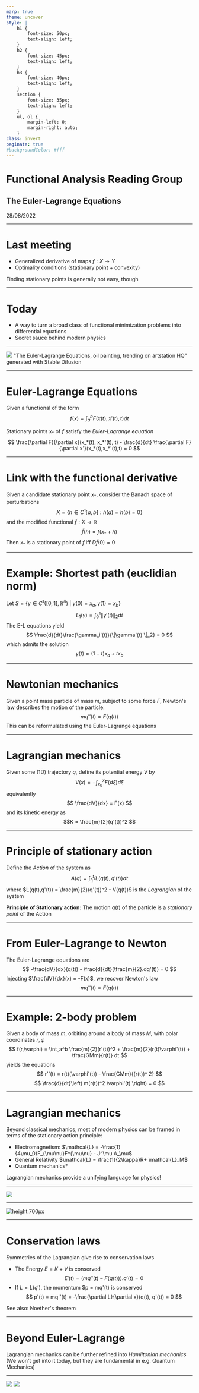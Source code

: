 ```yaml
---
marp: true
theme: uncover
style: |
    h1 {
        font-size: 50px;
        text-align: left;
    }
    h2 {
        font-size: 45px;
        text-align: left;
    }
    h3 {
        font-size: 40px;
        text-align: left;
    }
    section {
        font-size: 35px;
        text-align: left;
    }
    ul, ol {
        margin-left: 0;
        margin-right: auto;
    }
class: invert
paginate: true
#backgroundColor: #fff
---
```


# Functional Analysis Reading Group
## The Euler-Lagrange Equations
28/08/2022

---
# Last meeting

- Generalized derivative of maps $f: X \rightarrow Y$
- Optimality conditions (stationary point + convexity)

Finding stationary points is generally not easy, though

---
# Today

- A way to turn a broad class of functional minimization problems into differential equations
- Secret sauce behind modern physics

---
<style scoped>
    section {
        text-align: center;
    }
</style>
![](images/stablediff.png)
"The Euler-Lagrange Equations, oil painting, trending on artstation HQ" generated with Stable Difusion

---
# Euler-Lagrange Equations
Given a functional of the form
$$  f(x) = \int_a^b F(x(t), x'(t), t) dt $$

Stationary points $x_*$ of $f$ satisfy the *Euler-Lagrange equation*
$$ \frac{\partial F}{\partial x}(x_*(t), x_*'(t), t) - \frac{d}{dt} \frac{\partial F}{\partial x'}(x_*(t),x_*'(t),t) = 0 $$

---
# Link with the functional derivative
Given a candidate stationary point $x_*$, consider the Banach space of perturbations
$$ X = \{ h \in C^1[a,b] : h(a) = h(b) = 0 \} $$
and the modified functional $\tilde{f}:X \rightarrow \mathbb{R}$
$$ \tilde{f}(h) = f(x_* + h) $$
Then $x_*$ is a stationary point of $f$ iff $D\tilde{f}(0) = 0$

---
# Example: Shortest path (euclidian norm)
Let $S = \{\gamma \in C^1([0,1],\mathbb{R}^n)~|~\gamma(0)=x_a, \gamma(1) = x_b\}$
$$ L_1(\gamma) = \int_0^1 \| \gamma'(t) \|_2 dt $$
The E-L equations yield
$$ \frac{d}{dt}\frac{\gamma_i'(t)}{\|\gamma'(t) \|_2} = 0 $$
which admits the solution
$$ \gamma(t) = (1-t)x_a + tx_b $$



---
# Newtonian mechanics
Given a point mass particle of mass $m$, subject to some force $F$, Newton's law describes the motion of the particle:
$$mq''(t) = F(q(t))$$
This can be reformulated using the Euler-Lagrange equations

---
# Lagrangian mechanics
Given some (1D) trajectory $q$, define its potential energy $V$ by
$$V(x) = -\int_{x_0}^x F(d\xi)d\xi $$
equivalently
$$ \frac{dV}{dx} = F(x) $$
and its kinetic energy as
$$K = \frac{m}{2}(q'(t))^2 $$

---
# Principle of stationary action
Define the *Action* of the system as
$$ A(q) = \int_{t_i}^{t_f} L(q(t), q'(t))dt $$
where $L(q(t),q'(t)) = \frac{m}{2}(q'(t))^2 - V(q(t))$ is the *Lagrangian* of the system

**Principle of Stationary action:** The motion $q(t)$ of the particle is a *stationary point* of the Action

---
# From Euler-Lagrange to Newton
The Euler-Lagrange equations are
$$ -\frac{dV}{dx}(q(t)) - \frac{d}{dt}(\frac{m}{2}.dq'(t)) = 0 $$
Injecting $\frac{dV}{dx}(x) = -F(x)$, we recover Newton's law
$$ mq''(t) = F(q(t)) $$

---
# Example: 2-body problem
Given a body of mass $m$, orbiting around a body of mass $M$, with polar coordinates $r, \varphi$
$$ f(r,\varphi) = \int_a^b \frac{m}{2}(r'(t))^2 + \frac{m}{2}(r(t)\varphi'(t)) + \frac{GMm}{r(t)} dt $$
yields the equations
$$ r''(t) = r(t)(\varphi'(t)) - \frac{GMm}{(r(t))^ 2} $$
$$ \frac{d}{dt}\left( m(r(t))^2 \varphi'(t) \right) = 0 $$

---
# Lagrangian mechanics
Beyond classical mechanics, most of modern physics can be framed in terms of the stationary action principle:
- Electromagnetism: $\mathcal{L} =  -\frac{1}{4\mu_0}F_{\mu\nu}F^{\mu\nu} - J^\mu A_\mu$
- General Relativity $\mathcal{L} = \frac{1}{2\kappa}R+ \mathcal{L}_M$
- Quantum mechanics*

Lagrangian mechanics provide a unifying language for physics!

---
<style scoped>
    section {
        text-align: center;
    }
</style>
![](images/lagrangian.jpg)

---
<style scoped>
    section {
        text-align: center;
    }
</style>
![height:700px](images/profit.png)

---
# Conservation laws

Symmetries of the Lagrangian give rise to conservation laws
- The Energy $E = K + V$ is conserved
$$ E'(t) = (mq''(t) - F(q(t))).q'(t) = 0 $$
- If $L = L(q')$, the momentum $p = mq'(t) is conserved
$$ p'(t) = mq''(t) = -\frac{\partial L}{\partial x}(q(t), q'(t)) = 0 $$

See also: Noether's theorem

---
# Beyond Euler-Lagrange
Lagrangian mechanics can be further refined into *Hamiltonian mechanics*
(We won't get into it today, but they are fundamental in e.g. Quantum Mechanics)

---
<style scoped>
    section {
        text-align: center;
    }
</style>
![](images/EL-02.png) ![](images/EL-03.png)
